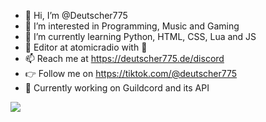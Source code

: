 - 👋 Hi, I’m @Deutscher775
- 👀 I’m interested in Programming, Music and Gaming
- 🌱 I’m currently learning Python, HTML, CSS, Lua and JS
- 💞️ Editor at atomicradio with 💙
- 📫 Reach me at https://deutscher775.de/discord
- 👉 Follow me on https://tiktok.com/@deutscher775
- 🤖 Currently working on Guildcord and its API
<a href="https://top.gg/bot/954029576277852181">
  <img src="https://top.gg/api/widget/954029576277852181.svg">
</a>
